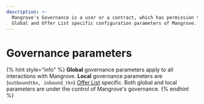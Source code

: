 ```yaml
---
description: >-
  Mangrove's Governance is a user or a contract, which has permission to set
  Global and Offer List specific configuration parameters of Mangrove.
---
```


# Governance parameters

{% hint style="info" %}
**Global** governance parameters apply to all interactions with Mangrove. **Local** governance parameters are (`outboundtkn, inbound_tkn`) [Offer List](../../meta-topics/broken-reference/) specific. Both global and local parameters are under the control of Mangrove's governance.
{% endhint %}
